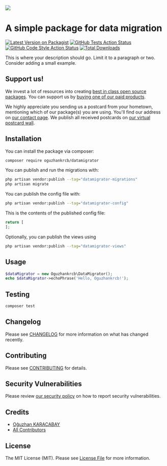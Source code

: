 <img src="https://user-images.githubusercontent.com/7572058/221666178-3157c1b8-fd83-48e8-956c-ec63dbcbead5.jpeg"/>

# A simple package for data migration

[![Latest Version on Packagist](https://img.shields.io/packagist/v/oguzhankrcb/datamigrator.svg?style=flat-square)](https://packagist.org/packages/oguzhankrcb/datamigrator)
[![GitHub Tests Action Status](https://img.shields.io/github/actions/workflow/status/oguzhankrcb/datamigrator/run-tests.yml?branch=main&label=tests&style=flat-square)](https://github.com/oguzhankrcb/datamigrator/actions?query=workflow%3Arun-tests+branch%3Amain)
[![GitHub Code Style Action Status](https://img.shields.io/github/actions/workflow/status/oguzhankrcb/datamigrator/fix-php-code-style-issues.yml?branch=main&label=code%20style&style=flat-square)](https://github.com/oguzhankrcb/datamigrator/actions?query=workflow%3A"Fix+PHP+code+style+issues"+branch%3Amain)
[![Total Downloads](https://img.shields.io/packagist/dt/oguzhankrcb/datamigrator.svg?style=flat-square)](https://packagist.org/packages/oguzhankrcb/datamigrator)

This is where your description should go. Limit it to a paragraph or two. Consider adding a small example.

## Support us!

We invest a lot of resources into creating [best in class open source packages](https://spatie.be/open-source). You can support us by [buying one of our paid products](https://spatie.be/open-source/support-us).

We highly appreciate you sending us a postcard from your hometown, mentioning which of our package(s) you are using. You'll find our address on [our contact page](https://spatie.be/about-us). We publish all received postcards on [our virtual postcard wall](https://spatie.be/open-source/postcards).

## Installation

You can install the package via composer:

```bash
composer require oguzhankrcb/datamigrator
```

You can publish and run the migrations with:

```bash
php artisan vendor:publish --tag="datamigrator-migrations"
php artisan migrate
```

You can publish the config file with:

```bash
php artisan vendor:publish --tag="datamigrator-config"
```

This is the contents of the published config file:

```php
return [
];
```

Optionally, you can publish the views using

```bash
php artisan vendor:publish --tag="datamigrator-views"
```

## Usage

```php
$dataMigrator = new Oguzhankrcb\DataMigrator();
echo $dataMigrator->echoPhrase('Hello, Oguzhankrcb!');
```

## Testing

```bash
composer test
```

## Changelog

Please see [CHANGELOG](CHANGELOG.md) for more information on what has changed recently.

## Contributing

Please see [CONTRIBUTING](CONTRIBUTING.md) for details.

## Security Vulnerabilities

Please review [our security policy](../../security/policy) on how to report security vulnerabilities.

## Credits

- [Oğuzhan KARACABAY](https://github.com/oguzhankrcb)
- [All Contributors](../../contributors)

## License

The MIT License (MIT). Please see [License File](LICENSE.md) for more information.
